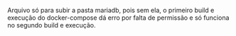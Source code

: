 Arquivo só para subir a pasta mariadb, pois sem ela, o primeiro build e execução do docker-compose dá erro por falta de permissão e só funciona no segundo build e execução.